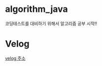 # algorithm_java
코딩테스트를 대비하기 위해서 알고리즘 공부 시작!! 


# Velog

[velog 주소](https://velog.io/@zxzz45/series/%EC%95%8C%EA%B3%A0%EB%A6%AC%EC%A6%98-%EC%BD%94%EB%94%A9%ED%85%8C%EC%8A%A4%ED%8A%B8)

